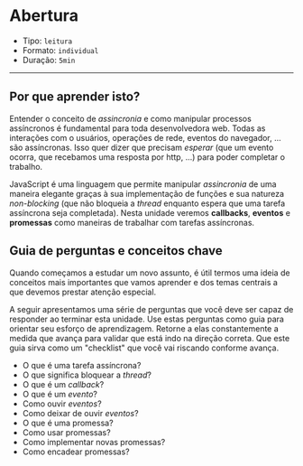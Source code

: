 # Abertura

* Tipo: `leitura`
* Formato: `individual`
* Duração: `5min`

***

## Por que aprender isto?

Entender o conceito de _assincronia_ e como manipular processos assíncronos é
fundamental para toda desenvolvedora web. Todas as interações com o usuários,
operações de rede, eventos do navegador, ... são assíncronas. Isso quer dizer
que precisam _esperar_ (que um evento ocorra, que recebamos uma resposta por
http, ...) para poder completar o trabalho.

JavaScript é uma linguagem que permite manipular _assincronia_ de uma maneira
elegante graças à sua implementação de funções e sua natureza _non-blocking_
(que não bloqueia a _thread_ enquanto espera que uma tarefa assíncrona seja
completada). Nesta unidade veremos **callbacks**, **eventos** e **promessas**
como maneiras de trabalhar com tarefas assíncronas.

## Guia de perguntas e conceitos chave

Quando começamos a estudar um novo assunto, é útil termos uma ideia de conceitos
mais importantes que vamos aprender e dos temas centrais a que devemos prestar
atenção especial.

A seguir apresentamos uma série de perguntas que você deve ser capaz de
responder ao terminar esta unidade. Use estas perguntas como guia para orientar
seu esforço de aprendizagem. Retorne a elas constantemente a medida que avança
para validar que está indo na direção correta. Que este guia sirva como um
"checklist" que você vai riscando conforme avança.

* O que é uma tarefa assíncrona?
* O que significa bloquear a _thread_?
* O que é um _callback_?
* O que é um _evento_?
* Como ouvir _eventos_?
* Como deixar de ouvir _eventos_?
* O que é uma promessa?
* Como usar promessas?
* Como implementar novas promessas?
* Como encadear promessas?
